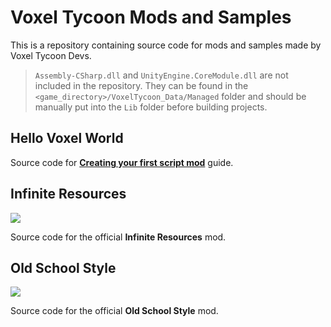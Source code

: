 # Voxel Tycoon Mods and Samples

This is a repository containing source code for mods and samples made by Voxel Tycoon Devs.

> `Assembly-CSharp.dll` and `UnityEngine.CoreModule.dll` are not included in the repository. They can be found in the `<game_directory>/VoxelTycoon_Data/Managed` folder and should be manually put into the `Lib` folder before building projects.

## Hello Voxel World

Source code for [**Creating your first script mod**](http://docs.voxeltycoon.xyz/guides/script-mods/creating-your-first-script-mod/) guide.

## Infinite Resources

![](https://github.com/voxeltycoon/mods/blob/master/InfiniteResourcesMod/preview.png?raw=true)

Source code for the official **Infinite Resources** mod.

## Old School Style

![](https://github.com/voxeltycoon/mods/blob/master/OldSchoolStyleMod/preview.png?raw=true)

Source code for the official **Old School Style** mod.
